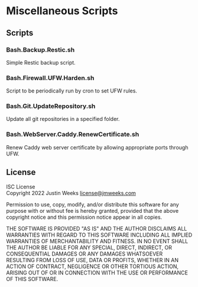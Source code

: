 # Miscellaneous Scripts

## Scripts

### Bash.Backup.Restic.sh
Simple Restic backup script.

### Bash.Firewall.UFW.Harden.sh
Script to be periodically run by cron to set UFW rules.

### Bash.Git.UpdateRepository.sh
Update all git repositories in a specified folder.

### Bash.WebServer.Caddy.RenewCertificate.sh
Renew Caddy web server certificate by allowing appropriate ports through UFW.

## License
ISC License  
Copyright 2022 Justin Weeks <license@jmweeks.com>

Permission to use, copy, modify, and/or distribute this software for any 
purpose with or without fee is hereby granted, provided that the above 
copyright notice and this permission notice appear in all copies.

THE SOFTWARE IS PROVIDED "AS IS" AND THE AUTHOR DISCLAIMS ALL WARRANTIES WITH 
REGARD TO THIS SOFTWARE INCLUDING ALL IMPLIED WARRANTIES OF MERCHANTABILITY 
AND FITNESS. IN NO EVENT SHALL THE AUTHOR BE LIABLE FOR ANY SPECIAL, DIRECT, 
INDIRECT, OR CONSEQUENTIAL DAMAGES OR ANY DAMAGES WHATSOEVER RESULTING FROM 
LOSS OF USE, DATA OR PROFITS, WHETHER IN AN ACTION OF CONTRACT, NEGLIGENCE OR 
OTHER TORTIOUS ACTION, ARISING OUT OF OR IN CONNECTION WITH THE USE OR 
PERFORMANCE OF THIS SOFTWARE.